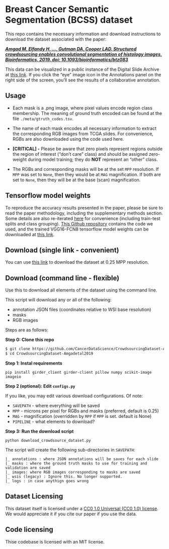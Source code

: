# Breast Cancer Semantic Segmentation (BCSS) dataset

This repo contains the necessary information and download instructions to download the dataset associated with the paper:

***_[Amgad M, Elfandy H, ..., Gutman DA, Cooper LAD. Structured crowdsourcing enables convolutional segmentation of histology images. Bioinformatics. 2019. doi: 10.1093/bioinformatics/btz083](https://academic.oup.com/bioinformatics/article/35/18/3461/5307750)_***

This data can be visualized in a public instance of the Digital Slide Archive at [this link](https://demo.kitware.com/histomicstk/histomicstk#?image=5bbdee62e629140048d01b0d&bounds=-42540%2C0%2C127990%2C84350%2C0). If you click the “eye” image icon in the Annotations panel on the right side of the screen, you’ll see the results of a collaborative annotation.

## Usage

- Each mask is a .png image, where pixel values encode region class membership. The meaning of ground truth encoded can be found at the file `./meta/gtruth_codes.tsv`.

- The name of each mask encodes all necessary information to extract the corresponding RGB images from TCGA slides. For convenience, RGBs are also downloaded using the code used here. 

- **[CRITICAL] -** Please be aware that zero pixels represent regions outside the region of interest (“don’t care” class) and should be assigned zero-weight during model training; they do **NOT** represent an “other” class.

- The RGBs and corresponding masks will be at the set `MPP` resolution. If `MPP` was set to `None`, then they
would be at `MAG` magnification. If both are set to `None`, then they will be at the base (scan) magnification.

## Tensorflow model weights

To reproduce the accuracy results presented in the paper, please be sure to read the paper methodology, including the supplementary methods section. Some details are also re-iterated [here](https://bcsegmentation.grand-challenge.org/Baseline/) for convenience (including train-test splits and class grouping). [This Github repository](https://github.com/kheffah/tensorflow_FCN8Workflow) contains the code we used, and the trained VGG16-FCN8 tensorflow model weights can be downloaded at [this link](https://drive.google.com/drive/folders/1mSd3ZG1lnno_RuTHQXSU0GRAhtR21yIy?usp=sharing).


## Download (single link - convenient)  

You can use [this link](https://drive.google.com/drive/folders/1zqbdkQF8i5cEmZOGmbdQm-EP8dRYtvss?usp=sharing) to download the dataset at 0.25 MPP resolution.


## Download (command line - flexible)

Use this to download all elements of the dataset using the command line. 

This script will download any or all of the following:
- annotation JSON files (coordinates relative to WSI base resolution)
- masks
- RGB images

Steps are as follows:

**Step 0: Clone this repo**

```bash
$ git clone https://github.com/CancerDataScience/CrowdsourcingDataset-Amgadetal2019
$ cd CrowdsourcingDataset-Amgadetal2019
```

**Step 1: Instal requirements**
  
  `pip install girder_client girder-client pillow numpy scikit-image imageio`

**Step 2 (optional): Edit `configs.py`**
  
  If you like, you may edit various download configurations. Of note:
  
  - `SAVEPATH` - where everything will be saved
  - `MPP` - microns per pixel for RGBs and masks (preferred, default is 0.25)
  - `MAG` - magnification (overridden by `MPP` if `MPP` is set. default is None)
  - `PIPELINE` - what elements to download?

**Step 3: Run the download script**
  
  `python download_crowdsource_dataset.py`
  
  The script will create the following sub-directories in `SAVEPATH`: 
  
    |_ annotations : where JSON annotations will be saves for each slide
    |_ masks : where the ground truth masks to use for training and validation are saved
    |_ images: where RGB images corresponding to masks are saved
    |_ wsis (legacy) : Ignore this. No longer supported.
    |_ logs : in case anythign goes wrong
  

## Dataset Licensing
This dataset itself is licensed under a [CC0 1.0 Universal (CC0 1.0) license](https://creativecommons.org/publicdomain/zero/1.0/). 
We would appreciate it if you cite our paper if you use the data.

## Code licensing
Thise codebase is licensed with an MIT license.
